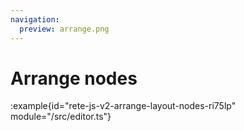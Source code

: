 ```yaml
---
navigation:
  preview: arrange.png
---
```


# Arrange nodes

:example{id="rete-js-v2-arrange-layout-nodes-ri75lp" module="/src/editor.ts"}
